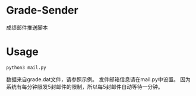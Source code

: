 # Grade-Sender
成绩邮件推送脚本

# Usage

```
python3 mail.py
```

数据来自grade.dat文件，请参照示例。
发件邮箱信息请在mail.py中设置。
因为系统有每分钟限发5封邮件的限制，所以每5封邮件自动等待一分钟。
